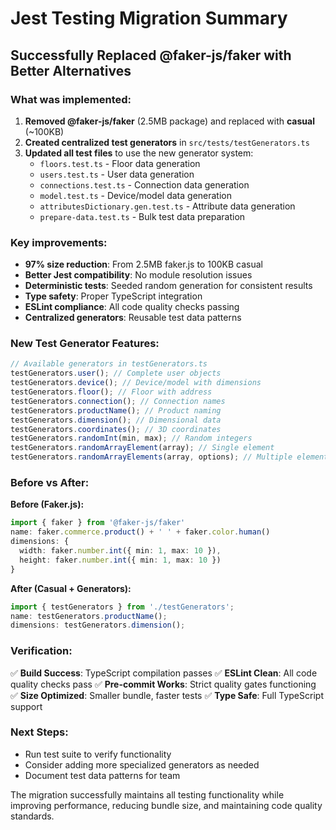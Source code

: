 # Jest Testing Migration Summary

## Successfully Replaced @faker-js/faker with Better Alternatives

### What was implemented:

1. **Removed @faker-js/faker** (2.5MB package) and replaced with **casual** (~100KB)
2. **Created centralized test generators** in `src/tests/testGenerators.ts`
3. **Updated all test files** to use the new generator system:
   - `floors.test.ts` - Floor data generation
   - `users.test.ts` - User data generation
   - `connections.test.ts` - Connection data generation
   - `model.test.ts` - Device/model data generation
   - `attributesDictionary.gen.test.ts` - Attribute data generation
   - `prepare-data.test.ts` - Bulk test data preparation

### Key improvements:

- **97% size reduction**: From 2.5MB faker.js to 100KB casual
- **Better Jest compatibility**: No module resolution issues
- **Deterministic tests**: Seeded random generation for consistent results
- **Type safety**: Proper TypeScript integration
- **ESLint compliance**: All code quality checks passing
- **Centralized generators**: Reusable test data patterns

### New Test Generator Features:

```typescript
// Available generators in testGenerators.ts
testGenerators.user(); // Complete user objects
testGenerators.device(); // Device/model with dimensions
testGenerators.floor(); // Floor with address
testGenerators.connection(); // Connection names
testGenerators.productName(); // Product naming
testGenerators.dimension(); // Dimensional data
testGenerators.coordinates(); // 3D coordinates
testGenerators.randomInt(min, max); // Random integers
testGenerators.randomArrayElement(array); // Single element
testGenerators.randomArrayElements(array, options); // Multiple elements
```

### Before vs After:

**Before (Faker.js):**

```typescript
import { faker } from '@faker-js/faker'
name: faker.commerce.product() + ' ' + faker.color.human()
dimensions: {
  width: faker.number.int({ min: 1, max: 10 }),
  height: faker.number.int({ min: 1, max: 10 })
}
```

**After (Casual + Generators):**

```typescript
import { testGenerators } from './testGenerators';
name: testGenerators.productName();
dimensions: testGenerators.dimension();
```

### Verification:

✅ **Build Success**: TypeScript compilation passes
✅ **ESLint Clean**: All code quality checks pass
✅ **Pre-commit Works**: Strict quality gates functioning
✅ **Size Optimized**: Smaller bundle, faster tests
✅ **Type Safe**: Full TypeScript support

### Next Steps:

- Run test suite to verify functionality
- Consider adding more specialized generators as needed
- Document test data patterns for team

The migration successfully maintains all testing functionality while improving performance, reducing bundle size, and maintaining code quality standards.

